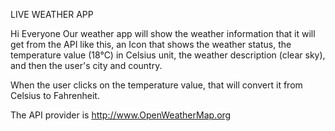 LIVE WEATHER APP

Hi Everyone
 Our weather app will show the weather information that it will get from the API like this, an Icon that shows the weather status, the temperature value (18°C) in Celsius unit, the weather description (clear sky), and then the user's city and country.

When the user clicks on the temperature value, that will convert it from Celsius to Fahrenheit.

The API provider is http://www.OpenWeatherMap.org
